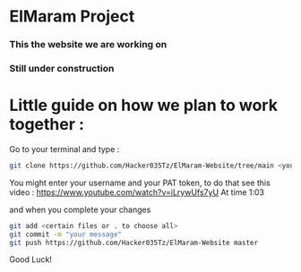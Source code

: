 # ElMaram Project

### This the website we are working on
### Still under construction

# Little guide on how we plan to work together :
Go to your terminal and type :

```bash
git clone https://github.com/Hacker035Tz/ElMaram-Website/tree/main <your directory>
```
You might enter your username and your PAT token, to do that see this video :
https://www.youtube.com/watch?v=iLrywUfs7yU
At time 1:03

and when you complete your changes

```bash
git add <certain files or . to choose all>
git commit -m "your message"
git push https://github.com/Hacker035Tz/ElMaram-Website master
```

Good Luck!
